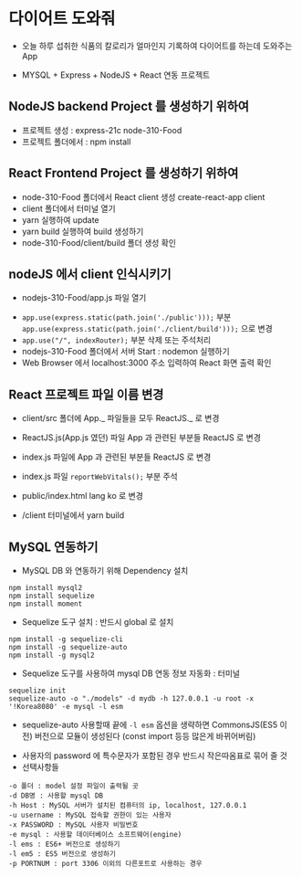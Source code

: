 # 다이어트 도와줘

- 오늘 하루 섭취한 식품의 칼로리가 얼마인지 기록하여 다이어트를 하는데 도와주는 App

* MYSQL + Express + NodeJS + React 연동 프로젝트

## NodeJS backend Project 를 생성하기 위하여

- 프로젝트 생성 : express-21c node-310-Food
- 프로젝트 폴더에서 : npm install

## React Frontend Project 를 생성하기 위하여

- node-310-Food 폴더에서 React client 생성 create-react-app client
- client 폴더에서 터미널 열기
- yarn 실행하여 update
- yarn build 실행하여 build 생성하기
- node-310-Food/client/build 폴더 생성 확인

## nodeJS 에서 client 인식시키기

- nodejs-310-Food/app.js 파일 열기

* `app.use(express.static(path.join('./public')));` 부분 `app.use(express.static(path.join('./client/build')));` 으로 변경
* `app.use("/", indexRouter);` 부분 삭제 또는 주석처리
* nodejs-310-Food 폴더에서 서버 Start : nodemon 실행하기
* Web Browser 에서 localhost:3000 주소 입력하여 React 화면 출력 확인

## React 프로젝트 파일 이름 변경

- client/src 폴더에 App._ 파일들을 모두 ReactJS._ 로 변경

* ReactJS.js(App.js 였던) 파일 App 과 관련된 부분들 ReactJS 로 변경
* index.js 파일에 App 과 관련된 부분들 ReactJS 로 변경
* index.js 파일 `reportWebVitals();` 부분 주석
* public/index.html lang ko 로 변경

* /client 터미널에서 yarn build

## MySQL 연동하기

- MySQL DB 와 연동하기 위해 Dependency 설치

```
npm install mysql2
npm install sequelize
npm install moment
```

- Sequelize 도구 설치 : 반드시 global 로 설치

```
npm install -g sequelize-cli
npm install -g sequelize-auto
npm install -g mysql2
```

- Sequelize 도구를 사용하여 mysql DB 연동 정보 자동화 : 터미널

```
sequelize init
sequelize-auto -o "./models" -d mydb -h 127.0.0.1 -u root -x '!Korea8080' -e mysql -l esm
```

- sequelize-auto 사용할때 끝에 `-l esm` 옵션을 생략하면 CommonsJS(ES5 이전) 버전으로 모듈이 생성된다 (const import 등등 많은게 바뀌어버림)

* 사용자의 password 에 특수문자가 포함된 경우 반드시 작은따옴표로 묶어 줄 것
* 선택사항들

```
-o 폴더 : model 설정 파일이 출력될 곳
-d DB명 : 사용할 mysql DB
-h Host : MySQL 서버가 설치된 컴퓨터의 ip, localhost, 127.0.0.1
-u username : MySQL 접속할 권한이 있는 사용자
-x PASSWORD : MySQL 사용자 비밀번호
-e mysql : 사용할 데이터베이스 소프트웨어(engine)
-l ems : ES6+ 버전으로 생성하기
-l em5 : ES5 버전으로 생성하기
-p PORTNUM : port 3306 이외의 다른포트로 사용하는 경우
```

